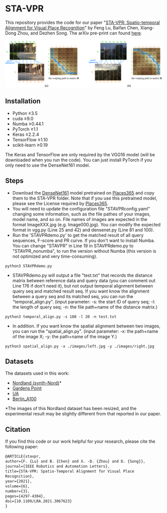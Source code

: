 # STA-VPR
This repository provides the code for our paper "[STA-VPR: Spatio-temporal Alignment for Visual Place Recognition](https://ieeexplore.ieee.org/document/9382071)" by Feng Lu, Baifan Chen, Xiang-Dong Zhou, and Dezhen Song. The arXiv pre-print can found [here](https://arxiv.org/abs/2103.13580).

![spatial_alignment_sample](images/spatial_alignment_sample.png)

## Installation
- Python ≥3.5
- cuda ≥9.0
- Numba ≥0.44.1
- PyTorch ≥1.1
- Keras ≥2.2.4
- TensorFlow ≥1.10
- scikit-learn ≥0.19

The Keras and TensorFlow are only required by the VGG16 model (will be downloaded when you run the code). You can just install PyTorch if you only need to use the DenseNet161 model.

## Steps
- Download the [DenseNet161](http://places2.csail.mit.edu/models_places365/densenet161_places365.pth.tar) model pretrained on [Places365](https://github.com/CSAILVision/places365) and copy them to the STA-VPR folder. Note that if you use this pretrained model, please see the License required by [Places365](https://github.com/CSAILVision/places365).
- You will need to update the configuration file "STAVPRconfig.yaml" changing some information, such as the file pathes of your images, model name, and so on. File names of images are expected in the format ImageXXX.jpg (e.g. Image000.jpg). You can modify the expected format in vgg.py (Line 25 and 42) and densenet.py (Line 81 and 100).
- Run the 'STAVPRdemo.py' to get the matched result of all query sequences, F-score and PR curve. If you don't want to install Numba. You can change "STAVPR" in Line 19 in STAVPRdemo.py to "STAVPR_nonumba", to run the version without Numba (this version is not optimized and very time-consuming).
```
python3 STAVPRdemo.py
```
- STAVPRdemo.py will output a file "test.txt" that records the distance matrix between reference data and query data (you can comment out Line 176 if don't need it), but not output temporal alignment between query seq and matched result seq. If you want know the alignment between a query seq and its matched seq, you can run the "temporal_align.py". (input parameter: -s: the start ID of query seq; -l: the length of query seq; -n: the file path+name of the distance matrix.)
```
python3 temporal_align.py -s 180 -l 20 -n test.txt
```
- In addition. If you want know the spatial alignment between two images, you can run the "spatial_align.py". (input parameter: -x: the path+name of the image X; -y: the path+name of the image Y.)
```
python3 spatial_align.py -x ./images/left.jpg -y ./images/right.jpg
```

## Datasets 

The datasets used in this work:
- [Nordland (synth-Nord)](https://www.dropbox.com/s/o7lm0c9bv18q4zx/Nordland3584.zip?dl=0)*
- [Gardens Point](https://www.dropbox.com/s/171k7xq2fgt5n6j/Gardens%20Point.zip?dl=0)
- [UA](https://www.dropbox.com/s/q79bud2ruc41any/UA.zip?dl=0)
- [Berlin_A100](https://www.dropbox.com/s/3bdgpv0top3pj0a/BerlinA100.zip?dl=0)

*The images of this Nordland dataset has been resized, and the experimental result may be slightly different from that reported in our paper.

## Citation

If you find this code or our work helpful for your research, please cite the following paper:
```
@ARTICLE{stavpr,
author={F. {Lu} and B. {Chen} and X. -D. {Zhou} and D. {Song}},
journal={IEEE Robotics and Automation Letters},
title={STA-VPR: Spatio-Temporal Alignment for Visual Place Recognition},
year={2021},
volume={6},
number={3},
pages={4297-4304},
doi={10.1109/LRA.2021.3067623}
}
```
